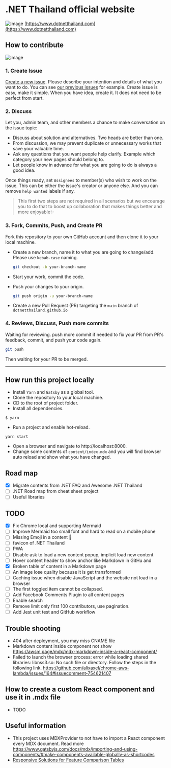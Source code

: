 # .NET Thailand official website

![image](https://user-images.githubusercontent.com/344784/114385147-d33a4b00-9bb9-11eb-8aaa-ef0a3ccf4d96.png)
[https://www.dotnetthailand.com](https://www.dotnetthailand.com)

## How to contribute

![image](https://user-images.githubusercontent.com/344784/114358058-ad527d80-9b9c-11eb-873a-7699ad03f4fe.png)

### 1. Create Issue
[Create a new issue](https://github.com/dotnetthailand/dotnetthailand.github.io/issues/new). Please describe your intention and details of what you want to do. You can see [our previous issues](https://github.com/dotnetthailand/dotnetthailand.github.io/issues) for example. Create issue is easy, make it simple. When you have idea, create it. It does not need to be perfect from start. 

### 2. Discuss
Let you, admin team, and other members a chance to make conversation on the issue topic:

  - Discuss about solution and alternatives. Two heads are better than one.
  - From discussion, we may prevent duplicate or unnecessary works that save your valuable time.
  - Ask any questions that you want people help clarify. Example which category your new pages should belong to.
  - Let people know in advance for what you are going to do is always a good idea.

Once things ready, set `Assignees` to member(s) who wish to work on the issue. This can be either the issue's creator or anyone else. And you can remove `help wanted` labels if any.

> This first two steps are not required in all scenarios but we encourage you to do that
to boost up collaboration that makes things better and more enjoyable✨

### 3. Fork, Commits, Push, and Create PR
Fork this repository to your own GitHub account and then clone it to your local machine.

- Create a new branch, name it to what you are going to change/add. Please use `kebab-case` naming.

  ```sh
  git checkout -b your-branch-name
  ```
- Start your work, commit the code.
- Push your changes to your origin.

  ```sh
  git push origin -u your-branch-name
  ```

- Create a new Pull Request (PR) targeting the `main` branch of `dotnetthailand.github.io`

### 4. Reviews, Discuss, Push more commits
Waiting for reviewing. push more commit if needed to fix your PR from PR's feedback, commit, and push your code again.

  ```sh
  git push
  ```
  
Then waiting for your PR to be merged.

---

## How run this project locally
- Install `Yarn` and `Gatsby` as a global tool.
- Clone the repository to your local machine.
- CD to the root of project folder.
- Install all dependencies.
```
$ yarn
```
- Run a project and enable hot-reload.
```
yarn start
```
- Open a browser and navigate to http://localhost:8000.
- Change some contents of `content/index.mdx` and you will find browser auto reload and show what you have changed.

## Road map
- [x] Migrate contents from .NET FAQ and Awesome .NET Thailand
- [ ] .NET Road map from cheat sheet project
- [ ] Useful libraries

## TODO
- [x] Fix Chrome local and supporting Mermaid
- [ ] Improve Mermaid too small font and hard to read on a mobile phone
- [ ] Missing Emoji in a content :wave:
- [ ] favicon of .NET Thailand
- [ ] PWA
- [ ] Disable ask to load a new content popup, implicit load new content
- [ ] Hover content header to show anchor like Markdown in GitHu and
- [x] Broken table of content in a Markdown page
- [ ] An image lose quality because it is get transformed
- [ ] Caching issue when disable JavaScript and the website not load in a browser
- [ ] The first toggled item cannot be collapsed.
- [ ] Add Facebook Comments Plugin to all content pages
- [ ] Enable search
- [ ] Remove limit only first 100 contributors, use pagination.
- [ ] Add Jest unit test and GitHub workflow

## Trouble shooting
- 404 after deployment, you may miss CNAME file
- Markdown content inside component not show https://awsm.page/mdx/mdx-markdown-inside-a-react-component/
- Failed to launch the browser process: error while loading shared libraries: libnss3.so: No such file or directory.
  Follow the steps in the following link. https://github.com/alixaxel/chrome-aws-lambda/issues/164#issuecomment-754621407


## How to create a custom React component and use it in .mdx file
- TODO

## Useful information
- This project uses MDXProvider to not have to import a React component every MDX document. Read more https://www.gatsbyjs.com/docs/mdx/importing-and-using-components/#make-components-available-globally-as-shortcodes
- [Responsive Solutions for Feature Comparison Tables](https://www.sitepoint.com/responsive-solutions-for-feature-comparison-tables/)

